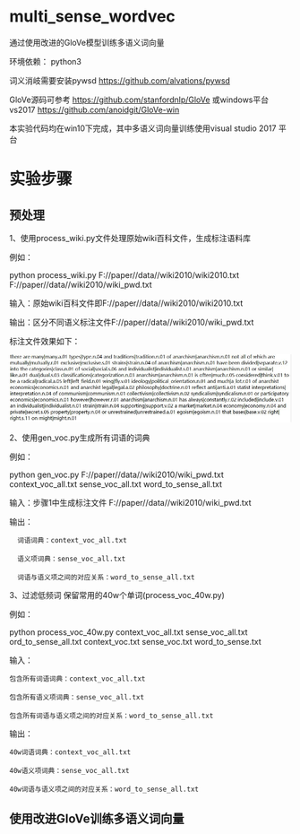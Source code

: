 # multi_sense_wordvec
通过使用改进的GloVe模型训练多语义词向量

环境依赖：
python3

词义消岐需要安装pywsd https://github.com/alvations/pywsd

GloVe源码可参考 https://github.com/stanfordnlp/GloVe 或windows平台 vs2017 https://github.com/anoidgit/GloVe-win 

本实验代码均在win10下完成，其中多语义词向量训练使用visual studio 2017 平台

# 实验步骤
## 预处理
1、使用process_wiki.py文件处理原始wiki百科文件，生成标注语料库

  例如：
  
  python process_wiki.py F://paper//data//wiki2010/wiki2010.txt  F://paper//data//wiki2010/wiki_pwd.txt
  
  输入：原始wiki百科文件即F://paper//data//wiki2010/wiki2010.txt
  
  输出：区分不同语义标注文件F://paper//data//wiki2010/wiki_pwd.txt 
  
  标注文件效果如下：
  
  ![Image text](https://github.com/reason519/multi_sense_wordvec/blob/master/img/%E5%8E%9F%E5%A7%8B%E6%96%87%E6%9C%AC%E8%AF%8D%E4%B9%89%E6%B6%88%E5%B2%90%E7%BB%93%E6%9E%9C%E7%A4%BA%E4%BE%8B.JPG)
  
2、使用gen_voc.py生成所有词语的词典

  例如：
  
  python gen_voc.py F://paper//data//wiki2010/wiki_pwd.txt context_voc_all.txt  sense_voc_all.txt  word_to_sense_all.txt
  
  输入：步骤1中生成标注文件 F://paper//data//wiki2010/wiki_pwd.txt
  
  输出：
  
      词语词典：context_voc_all.txt
      
      语义项词典：sense_voc_all.txt
      
      词语与语义项之间的对应关系：word_to_sense_all.txt
      
3、过滤低频词 保留常用的40w个单词(process_voc_40w.py)

例如：

python process_voc_40w.py context_voc_all.txt sense_voc_all.txt ord_to_sense_all.txt context_voc.txt sense_voc.txt word_to_sense.txt

输入：

    包含所有词语词典：context_voc_all.txt
    
    包含所有语义项词典：sense_voc_all.txt
    
    包含所有词语与语义项之间的对应关系：word_to_sense_all.txt
    
输出：

    40w词语词典：context_voc_all.txt
    
    40w语义项词典：sense_voc_all.txt
    
    40w词语与语义项之间的对应关系：word_to_sense_all.txt
    
## 使用改进GloVe训练多语义词向量

